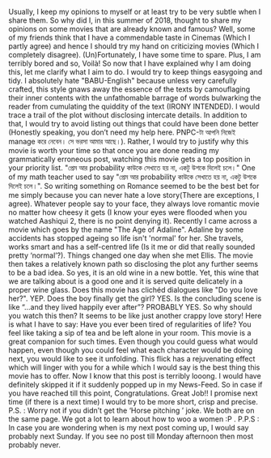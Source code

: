 Usually, I keep my opinions to myself or at least try to be very subtle when I share them. So why did I, in this summer of 2018, thought to share my opinions on some movies that are already known and famous? Well, some of my friends think that I have a commendable taste in Cinemas (Which I partly agree) and hence I should try my hand on criticizing movies (Which I completely disagree). (Un)Fortunately, I have some time to spare. Plus, I am terribly bored and so, Voilà!
 So now that I have explained why I am doing this, let me clarify what I aim to do. I would try to keep things easygoing and tidy. I absolutely hate "BABU-English" because unless very carefully crafted, this style gnaws away the essence of the texts by camouflaging their inner contents with the unfathomable barrage of words bulwarking the reader from cumulating the quiddity of the text (IRONY INTENDED). I would trace a trail of the plot without disclosing intercate details. In addition to that, I would try to avoid listing out things that could have been done better (Honestly speaking, you don’t need my help here. PNPC-টা আপনি নিজেই manage করে নেবেন। সে ভরসা আমার আছে।). Rather, I would try to justify why this movie is worth your time so that once you are done reading my grammatically erroneous post, watching this movie gets a top position in your priority list. 
"প্রেম আর probability কাউকে সেখাতে হয় না, একটু উশকে দিলেই চলে।"
 One of my math teacher used to say "প্রেম আর probability কাউকে সেখাতে হয় না, একটু উশকে দিলেই চলে।". So writing something on Romance seemed to be the best bet for me simply because you can never hate a love story(There are exceptions, I agree). Whatever people say to your face, they always love romantic movie no matter how cheesy it gets (I know your eyes were flooded when you watched Aashiqui 2, there is no point denying it). 
Recently I came across a movie which goes by the name "The Age of Adaline". Adaline by some accidents has stopped ageing so life isn't 'normal' for her. She travels, works smart and has a self-centred life (Is it me or did that really sounded pretty ‘normal’?). Things changed one day when she met Ellis. The movie then takes a relatively known path so disclosing the plot any further seems to be a bad idea. 
So yes, it is an old wine in a new bottle. Yet, this wine that we are talking about is a good one and it is served quite delicately in a proper wine glass. Does this movie has clichéd dialogues like "Do you love her?". YEP. Does the boy finally get the girl? YES. Is the concluding scene is like “...and they lived happily ever after”? PROBABLY YES. So why should you watch this then? It seems to be like just another crappy love story! Here is what I have to say: Have you ever been tired of regularities of life? You feel like taking a sip of tea and be left alone in your room. This movie is a great companion for such times. Even though you could guess what would happen, even though you could feel what each character would be doing next, you would like to see it unfolding. This flick has a rejuvenating effect which will linger with you for a while which I would say is the best thing this movie has to offer. 
 Now I know that this post is terribly looong. I would have definitely skipped it if it suddenly popped up in my News-Feed. So in case if you have reached till this point, Congratulations. Great Job!! I promise next time (if there is a next time) I would try to be more short, crisp and precise. 
P.S. : Worry not if you didn’t get the ‘Horse pitching ’ joke. We both are on the same page. We got a lot to learn about how to woo a women :P .
P.P.S : In case you are wondering when is my next post coming up, I would say probably next Sunday. If you see no post till Monday afternoon then most probably never. 
